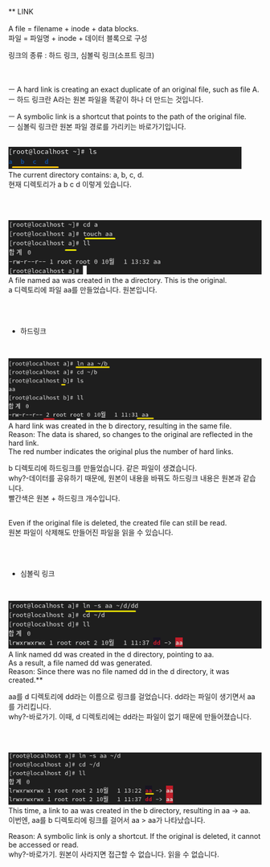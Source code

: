 ** LINK<br>
<br>
A file = filename + inode + data blocks.<br>
파일 = 파일명 + inode + 데이터 블록으로 구성


링크의 종류 : 하드 링크, 심볼릭 링크(소프트 링크)<br>
<br>
<br>

ㅡ A hard link is creating an exact duplicate of an original file, such as file A.<br>
ㅡ 하드 링크란 A라는 원본 파일을 똑같이 하나 더 만드는 것입니다.<br>

ㅡ A symbolic link is a shortcut that points to the path of the original file.<br>
ㅡ 심볼릭 링크란 원본 파일 경로를 가리키는 바로가기입니다.<br>
<br>




![image break](../Pictur/step4/link-2.png)<br>
The current directory contains: a, b, c, d.<br>
현재 디렉토리가 a b c d 이렇게 있습니다.


<br>
<br>


![image break](../Pictur/step4/link-1.png)<br>
A file named aa was created in the a directory. This is the original.<br>
a 디렉토리에 파일 aa를 만들었습니다. 원본입니다.


<br>
<br>

* 하드링크<br>
<br>

![image break](../Pictur/step4/link-3.png)<br>
A hard link was created in the b directory, resulting in the same file.<br>
Reason: The data is shared, so changes to the original are reflected in the hard link.<br>
The red number indicates the original plus the number of hard links.<br>

b 디렉토리에 하드링크를 만들었습니다. 같은 파일이 생겼습니다.<br> 
why?-데이터를 공유하기 때문에, 원본이 내용을 바꿔도 하드링크 내용은 원본과 같습니다.<br>
빨간색은 원본 + 하드링크 개수입니다.<br>
<br>

Even if the original file is deleted, the created file can still be read.<br>
원본 파일이 삭제해도 만들어진 파일을 읽을 수 있습니다.<br>



<br>
<br>

* 심볼릭 링크<br>
<br>

![image break](../Pictur/step4/link-4.png)<br>
A link named dd was created in the d directory, pointing to aa.<br>
As a result, a file named dd was generated.<br>
Reason: Since there was no file named dd in the d directory, it was created.**<br>

aa를 d 디렉토리에 dd라는 이름으로 링크를 걸었습니다. dd라는 파일이 생기면서 aa를 가리킵니다.<br>
why?-바로가기. 이때, d 디렉토리에는 dd라는 파일이 없기 때문에 만들어졌습니다. 

<br>
<br>


![image break](../Pictur/step4/link-6.png)<br>
This time, a link to aa was created in the b directory, resulting in aa → aa.<br>
이번엔, aa를 b 디렉토리에 링크를 걸어서 aa > aa가 나타났습니다.<br>

Reason: A symbolic link is only a shortcut. If the original is deleted, it cannot be accessed or read.<br>
why?-바로가기. 원본이 사라지면 접근할 수 없습니다. 읽을 수 없습니다.<br>


